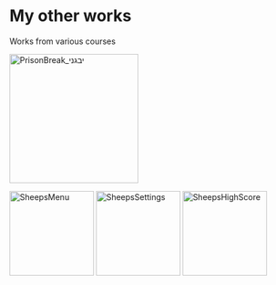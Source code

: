 # My other works
 Works from various courses

<img width="226" alt="PrisonBreak_יבגני" src="https://user-images.githubusercontent.com/99332954/175841269-a1f7f3a7-da4a-42a0-b051-32bcae8da5e6.png">

<img width="148" alt="SheepsMenu" src="https://user-images.githubusercontent.com/99332954/175841412-ae0c4977-e625-4c67-8e49-e08f76c6ee23.png">   <img width="148" alt="SheepsSettings" src="https://user-images.githubusercontent.com/99332954/175841415-1836faf1-23a0-42ae-8c35-a272b6e812ab.png">   <img width="148" alt="SheepsHighScore" src="https://user-images.githubusercontent.com/99332954/175841416-e0c9b7e1-1906-4dce-9d3b-d9749ff4d15d.png">
